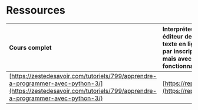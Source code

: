 # Ressources

| Cours complet | Interpréteur et éditeur de texte en ligne par inscription mais avec + de fonctionnalités | Interpréteur et éditeur de texte en ligne sans inscription |
| :--- | :--- | :--- |
| [https://zestedesavoir.com/tutoriels/799/apprendre-a-programmer-avec-python-3/](https://zestedesavoir.com/tutoriels/799/apprendre-a-programmer-avec-python-3/) | [https://repl.it/](https://repl.it/) | [https://www.onlinegdb.com/online\_python\_compiler](https://www.onlinegdb.com/online_python_compiler) |

